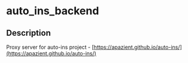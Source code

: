# auto_ins_backend

## Description
Proxy server for auto-ins project - [https://apazient.github.io/auto-ins/](https://apazient.github.io/auto-ins/)
